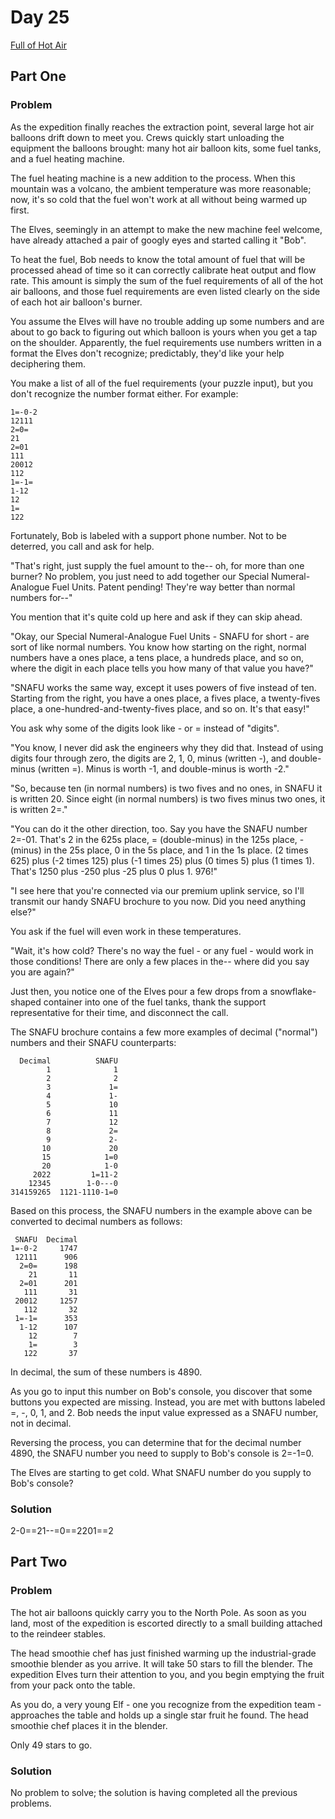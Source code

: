 # Day 25

[Full of Hot Air](https://adventofcode.com/2022/day/25)

## Part One

### Problem

As the expedition finally reaches the extraction point, several large hot air balloons drift down to meet you. Crews quickly start unloading the equipment the balloons brought: many hot air balloon kits, some fuel tanks, and a fuel heating machine.

The fuel heating machine is a new addition to the process. When this mountain was a volcano, the ambient temperature was more reasonable; now, it's so cold that the fuel won't work at all without being warmed up first.

The Elves, seemingly in an attempt to make the new machine feel welcome, have already attached a pair of googly eyes and started calling it "Bob".

To heat the fuel, Bob needs to know the total amount of fuel that will be processed ahead of time so it can correctly calibrate heat output and flow rate. This amount is simply the sum of the fuel requirements of all of the hot air balloons, and those fuel requirements are even listed clearly on the side of each hot air balloon's burner.

You assume the Elves will have no trouble adding up some numbers and are about to go back to figuring out which balloon is yours when you get a tap on the shoulder. Apparently, the fuel requirements use numbers written in a format the Elves don't recognize; predictably, they'd like your help deciphering them.

You make a list of all of the fuel requirements (your puzzle input), but you don't recognize the number format either. For example:

```
1=-0-2
12111
2=0=
21
2=01
111
20012
112
1=-1=
1-12
12
1=
122
```

Fortunately, Bob is labeled with a support phone number. Not to be deterred, you call and ask for help.

"That's right, just supply the fuel amount to the-- oh, for more than one burner? No problem, you just need to add together our Special Numeral-Analogue Fuel Units. Patent pending! They're way better than normal numbers for--"

You mention that it's quite cold up here and ask if they can skip ahead.

"Okay, our Special Numeral-Analogue Fuel Units - SNAFU for short - are sort of like normal numbers. You know how starting on the right, normal numbers have a ones place, a tens place, a hundreds place, and so on, where the digit in each place tells you how many of that value you have?"

"SNAFU works the same way, except it uses powers of five instead of ten. Starting from the right, you have a ones place, a fives place, a twenty-fives place, a one-hundred-and-twenty-fives place, and so on. It's that easy!"

You ask why some of the digits look like - or = instead of "digits".

"You know, I never did ask the engineers why they did that. Instead of using digits four through zero, the digits are 2, 1, 0, minus (written -), and double-minus (written =). Minus is worth -1, and double-minus is worth -2."

"So, because ten (in normal numbers) is two fives and no ones, in SNAFU it is written 20. Since eight (in normal numbers) is two fives minus two ones, it is written 2=."

"You can do it the other direction, too. Say you have the SNAFU number 2=-01. That's 2 in the 625s place, = (double-minus) in the 125s place, - (minus) in the 25s place, 0 in the 5s place, and 1 in the 1s place. (2 times 625) plus (-2 times 125) plus (-1 times 25) plus (0 times 5) plus (1 times 1). That's 1250 plus -250 plus -25 plus 0 plus 1. 976!"

"I see here that you're connected via our premium uplink service, so I'll transmit our handy SNAFU brochure to you now. Did you need anything else?"

You ask if the fuel will even work in these temperatures.

"Wait, it's how cold? There's no way the fuel - or any fuel - would work in those conditions! There are only a few places in the-- where did you say you are again?"

Just then, you notice one of the Elves pour a few drops from a snowflake-shaped container into one of the fuel tanks, thank the support representative for their time, and disconnect the call.

The SNAFU brochure contains a few more examples of decimal ("normal") numbers and their SNAFU counterparts:

```
  Decimal          SNAFU
        1              1
        2              2
        3             1=
        4             1-
        5             10
        6             11
        7             12
        8             2=
        9             2-
       10             20
       15            1=0
       20            1-0
     2022         1=11-2
    12345        1-0---0
314159265  1121-1110-1=0
```

Based on this process, the SNAFU numbers in the example above can be converted to decimal numbers as follows:

```
 SNAFU  Decimal
1=-0-2     1747
 12111      906
  2=0=      198
    21       11
  2=01      201
   111       31
 20012     1257
   112       32
 1=-1=      353
  1-12      107
    12        7
    1=        3
   122       37
```

In decimal, the sum of these numbers is 4890.

As you go to input this number on Bob's console, you discover that some buttons you expected are missing. Instead, you are met with buttons labeled =, -, 0, 1, and 2. Bob needs the input value expressed as a SNAFU number, not in decimal.

Reversing the process, you can determine that for the decimal number 4890, the SNAFU number you need to supply to Bob's console is 2=-1=0.

The Elves are starting to get cold. What SNAFU number do you supply to Bob's console?

### Solution

2-0==21--=0==2201==2

## Part Two

### Problem

The hot air balloons quickly carry you to the North Pole. As soon as you land, most of the expedition is escorted directly to a small building attached to the reindeer stables.

The head smoothie chef has just finished warming up the industrial-grade smoothie blender as you arrive. It will take 50 stars to fill the blender. The expedition Elves turn their attention to you, and you begin emptying the fruit from your pack onto the table.

As you do, a very young Elf - one you recognize from the expedition team - approaches the table and holds up a single star fruit he found. The head smoothie chef places it in the blender.

Only 49 stars to go.

### Solution

No problem to solve; the solution is having completed all the previous problems.
